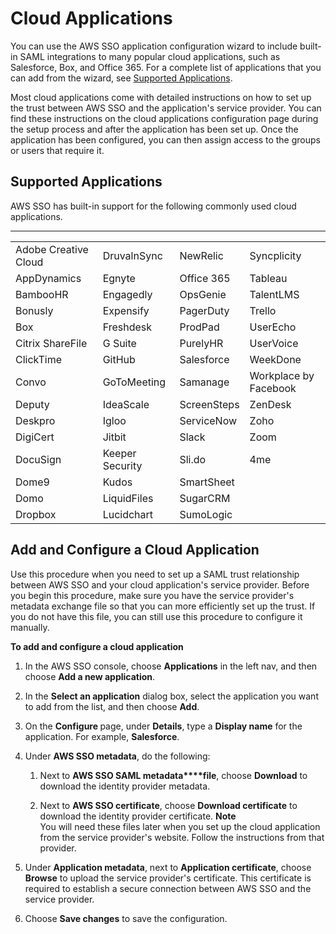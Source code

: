 # Cloud Applications<a name="saasapps"></a>

You can use the AWS SSO application configuration wizard to include built\-in SAML integrations to many popular cloud applications, such as Salesforce, Box, and Office 365\. For a complete list of applications that you can add from the wizard, see [Supported Applications](#saasapps-supported)\.

Most cloud applications come with detailed instructions on how to set up the trust between AWS SSO and the application's service provider\. You can find these instructions on the cloud applications configuration page during the setup process and after the application has been set up\. Once the application has been configured, you can then assign access to the groups or users that require it\.

## Supported Applications<a name="saasapps-supported"></a>

AWS SSO has built\-in support for the following commonly used cloud applications\.


****  

|  |  |  |  | 
| --- |--- |--- |--- |
|  Adobe Creative Cloud  | DruvalnSync | NewRelic | Syncplicity | 
|  AppDynamics  | Egnyte | Office 365 | Tableau | 
| BambooHR | Engagedly | OpsGenie | TalentLMS | 
| Bonusly | Expensify | PagerDuty | Trello | 
| Box | Freshdesk | ProdPad | UserEcho | 
| Citrix ShareFile | G Suite | PurelyHR | UserVoice | 
| ClickTime | GitHub | Salesforce | WeekDone | 
| Convo | GoToMeeting | Samanage | Workplace by Facebook | 
| Deputy | IdeaScale | ScreenSteps | ZenDesk | 
| Deskpro | Igloo | ServiceNow | Zoho | 
| DigiCert | Jitbit | Slack | Zoom | 
| DocuSign | Keeper Security | Sli\.do | 4me | 
| Dome9 | Kudos | SmartSheet |  | 
| Domo | LiquidFiles | SugarCRM |  | 
| Dropbox | Lucidchart | SumoLogic |  | 

## Add and Configure a Cloud Application<a name="saasapps-addconfigapp"></a>

Use this procedure when you need to set up a SAML trust relationship between AWS SSO and your cloud application's service provider\. Before you begin this procedure, make sure you have the service provider's metadata exchange file so that you can more efficiently set up the trust\. If you do not have this file, you can still use this procedure to configure it manually\.

**To add and configure a cloud application**

1. In the AWS SSO console, choose **Applications** in the left nav, and then choose **Add a new application**\.

1. In the **Select an application** dialog box, select the application you want to add from the list, and then choose **Add**\. 

1. On the **Configure <application name>** page, under **Details**, type a **Display name** for the application\. For example, **Salesforce**\.

1. Under **AWS SSO metadata**, do the following:

   1. Next to **AWS SSO SAML metadata****file**, choose **Download** to download the identity provider metadata\.

   1. Next to **AWS SSO certificate**, choose **Download certificate** to download the identity provider certificate\.
**Note**  
You will need these files later when you set up the cloud application from the service provider's website\. Follow the instructions from that provider\. 

1. Under **Application metadata**, next to **Application certificate**, choose **Browse** to upload the service provider's certificate\. This certificate is required to establish a secure connection between AWS SSO and the service provider\.

1. Choose **Save changes** to save the configuration\.
